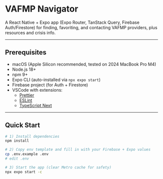 # VAFMP Navigator

A React Native + Expo app (Expo Router, TanStack Query, Firebase Auth/Firestore) for finding, favoriting, and contacting VAFMP providers, plus resources and crisis info.

---

## Prerequisites

- macOS (Apple Silicon recommended, tested on 2024 MacBook Pro M4)
- Node.js 18+
- npm 9+
- Expo CLI (auto-installed via `npx expo start`)
- Firebase project (for Auth + Firestore)
- VSCode with extensions:
  - [Prettier](https://marketplace.visualstudio.com/items?itemName=esbenp.prettier-vscode)
  - [ESLint](https://marketplace.visualstudio.com/items?itemName=dbaeumer.vscode-eslint)
  - [TypeScript Next](https://marketplace.visualstudio.com/items?itemName=ms-vscode.vscode-typescript-next)

---

## Quick Start

```bash
# 1) Install dependencies
npm install

# 2) Copy env template and fill in with your Firebase + Expo values
cp .env.example .env
# edit .env

# 3) Start the app (clear Metro cache for safety)
npx expo start -c
```
